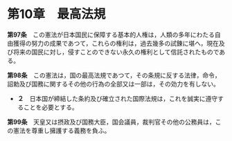 第10章　最高法規
================


__第97条__　この憲法が日本国民に保障する基本的人権は，人類の多年にわたる自由獲得の努力の成果であつて，これらの権利は，過去幾多の試錬に堪へ，現在及び将来の国民に対し，侵すことのできない永久の権利として信託されたものである。


__第98条__　この憲法は，国の最高法規であつて，その条規に反する法律，命令，詔勅及び国務に関するその他の行為の全部又は一部は，その効力を有しない。

* __２__　日本国が締結した条約及び確立された国際法規は，これを誠実に遵守することを必要とする。


__第99条__　天皇又は摂政及び国務大臣，国会議員，裁判官その他の公務員は，この憲法を尊重し擁護する義務を負ふ。
